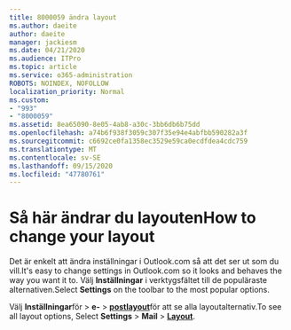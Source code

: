 ```yaml
---
title: 8000059 ändra layout
ms.author: daeite
author: daeite
manager: jackiesm
ms.date: 04/21/2020
ms.audience: ITPro
ms.topic: article
ms.service: o365-administration
ROBOTS: NOINDEX, NOFOLLOW
localization_priority: Normal
ms.custom:
- "993"
- "8000059"
ms.assetid: 8ea65090-8e05-4ab8-a30c-3bb6db6b75dd
ms.openlocfilehash: a74b6f938f3059c307f35e94e4abfbb590282a3f
ms.sourcegitcommit: c6692ce0fa1358ec3529e59ca0ecdfdea4cdc759
ms.translationtype: MT
ms.contentlocale: sv-SE
ms.lasthandoff: 09/15/2020
ms.locfileid: "47780761"
---
```

# <a name="how-to-change-your-layout"></a><span data-ttu-id="4d160-102">Så här ändrar du layouten</span><span class="sxs-lookup"><span data-stu-id="4d160-102">How to change your layout</span></span>

<span data-ttu-id="4d160-103">Det är enkelt att ändra inställningar i Outlook.com så att det ser ut som du vill.</span><span class="sxs-lookup"><span data-stu-id="4d160-103">It's easy to change settings in Outlook.com so it looks and behaves the way you want it to.</span></span> <span data-ttu-id="4d160-104">Välj **Inställningar** i verktygsfältet till de populäraste alternativen.</span><span class="sxs-lookup"><span data-stu-id="4d160-104">Select **Settings** on the toolbar to the most popular options.</span></span>

<span data-ttu-id="4d160-105">Välj **Inställningar**för  >  **e-**  >  [**postlayout**](https://outlook.live.com/mail/options/mail/layout)för att se alla layoutalternativ.</span><span class="sxs-lookup"><span data-stu-id="4d160-105">To see all layout options, Select **Settings** > **Mail** > [**Layout**](https://outlook.live.com/mail/options/mail/layout).</span></span>
  